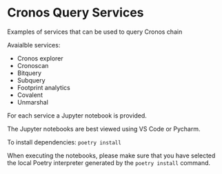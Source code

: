 # Cronos Query Services

Examples of services that can be used to query Cronos chain

Avaialble services:

- Cronos explorer
- Cronoscan
- Bitquery
- Subquery
- Footprint analytics
- Covalent
- Unmarshal

For each service a Jupyter notebook is provided.

The Jupyter notebooks are best viewed using VS Code or Pycharm.

To install dependencies: `poetry install`

When executing the notebooks, please make sure that you have selected the local Poetry interpreter generated by the `poetry install` command.
